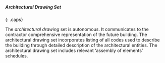 ##### Architectural Drawing Set
{: .caps}

The _architectural drawing_ set is autonomous. It communicates to the contractor comprehensive representation of the future building. The architectural drawing set incorporates listing of all codes used to describe the building through detailed description of the architectural entities. The architectural drawing set includes relevant ‘assembly of elements’ schedules.
